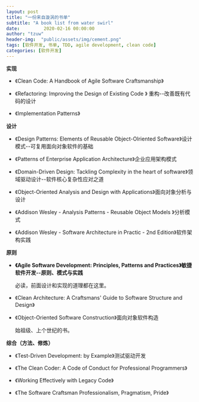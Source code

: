 ```yaml
---
layout: post
title: "一份来自漩涡的书单"
subtitle: "A book list from water swirl"
date:         2020-02-16 00:00:00
author: "tzuw"
header-img:  "public/assets/img/cement.png"
tags: [软件开发, 书单, TDD, agile development, clean code]
categories: [软件开发]
---
```


**实现**

- 《Clean Code: A Handbook of Agile Software Craftsmanship》

- 《Refactoring: Improving the Design of Existing Code 》 重构--改善既有代码的设计

- 《Implementation Patterns》




**设计**

- 《Design Patterns: Elements of Reusable Object-OIriented Software》设计模式--可复用面向对象软件的基础

- 《Patterns of Enterprise Application Architecture》企业应用架构模式

- 《Domain-Driven Design: Tackling Complexity in the heart of software》领域驱动设计--软件核心复杂性应对之道


- 《Object-Oriented Analysis and Design with Applications》面向对象分析与设计

- 《Addison Wesley - Analysis Patterns - Reusable Object Models 》分析模式

- 《Addison Wesley - Software Architecture in Practic - 2nd Edition》软件架构实践




**原则**

- **《Agile Software Development: Principles, Patterns and Practices》敏捷软件开发--原则、模式与实践**

  必读，前面设计和实现的道理都在这里。

- 《Clean Architecture: A Craftsmans' Guide to Software Structure and Design》

- 《Object-Oriented Software Construction》面向对象软件构造

  始祖级、上个世纪的书。



**综合（方法、修炼）**

- 《Test-Driven Development: by Example》测试驱动开发

- 《The Clean Coder: A Code of Conduct for Professional Programmers》

- 《Working Effectively with Legacy Code》

- 《The Software Craftsman Professionalism, Pragmatism, Pride》




